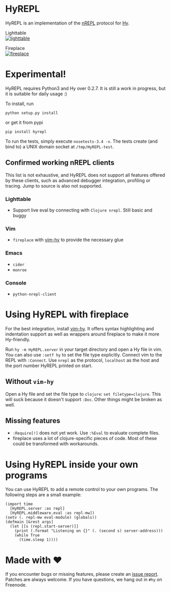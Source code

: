 HyREPL
======

HyREPL is an implementation of the [nREPL](https://nrepl.org)
protocol for [Hy](https://github.com/hylang/hy).

Lighttable  
[![lighttable](https://i.imgur.com/Yt8KRAq.gif)](https://i.imgur.com/Yt8KRAq.gif)

Fireplace  
[![fireplace](https://i.imgur.com/uWTEPoc.gif)](https://i.imgur.com/Yt8KRAq.gif)

Experimental!
=============
HyREPL requires Python3 and Hy over 0.2.7. It is still a work in progress, but it
is suitable for daily usage :)

To install, run

    python setup.py install

or get it from pypi

    pip install hyrepl

To run the tests, simply execute `nosetests-3.4 -v`. The tests create (and bind
to) a UNIX domain socket at `/tmp/HyREPL-test`.

Confirmed working nREPL clients
-------------------------------

This list is not exhaustive, and HyREPL does not support all features offered by
these clients, such as advanced debugger integration, profiling or tracing. Jump
to source is also not supported.

### Lighttable
* Support live eval by connecting with `Clojure nrepl`. Still basic and buggy 

### Vim
* `fireplace` with [vim-hy](https://github.com/hylang/vim-hy) to provide the
  necessary glue

### Emacs
* `cider`
* `monroe`

### Console
* `python-nrepl-client`

Using HyREPL with fireplace
===========================

For the best integration, install [vim-hy](https://github.com/hylang/vim-hy). It
offers syntax highlighting and indentation support as well as wrappers around
fireplace to make it more Hy-friendly.

Run `hy -m HyREPL.server` in your target directory and open a Hy file in vim.
You can also use `:setf hy` to set the file type explicitly.  Connect vim to the
REPL with `:Connect`.  Use `nrepl` as the protocol, `localhost` as the host and
the port number HyREPL printed on start.

Without `vim-hy`
----------------
Open a Hy file and set the file type to `clojure`: `set filetype=clojure`. This
will suck because it doesn't support `:Doc`. Other things might be broken as
well.

Missing features
----------------
* `:Require[!]` does not yet work. Use `:%Eval` to evaluate complete files.
* fireplace uses a lot of clojure-specific pieces of code. Most of these could
  be transformed with workarounds.

Using HyREPL inside your own programs
=====================================
You can use HyREPL to add a remote control to your own programs. The following
steps are a small example:

    (import time
      [HyREPL.server :as repl]
      [HyREPL.middleware.eval :as repl-mw])
    (setv (. repl-mw eval-module) (globals))
    (defmain [&rest args]
      (let [[s (repl.start-server)]]
        (print (.format "Listening on {}" (. (second s) server-address)))
        (while True
          (time.sleep 1))))

Made with ♥
===========

If you encounter bugs or missing features, please create an [issue
report](https://github.com/Foxboron/HyREPL/issues). Patches are always welcome.
If you have questions, we hang out in `#hy` on Freenode.
